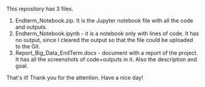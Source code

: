 This repository has 3 files.

1. Endterm_Notebook.zip. It is the Jupyter notebook file with all the code and outputs.
2. Endterm_Notebook.ipynb - it is a notebook only with lines of code. It has no output, since I cleared the output so that the file could be uploaded to the Git.
3. Report_Big_Data_EndTerm.docx - document with a report of the project. It has all the screenshots of code+outputs in it. Also the description and goal.

That's it! Thank you for the attention. Have a nice day!
